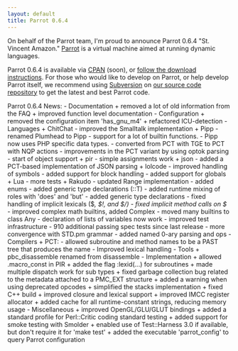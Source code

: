 ```yaml
---
layout: default
title: Parrot 0.6.4
---
```


On behalf of the Parrot team, I'm proud to announce Parrot 0.6.4
&quot;St. Vincent Amazon.&quot; <a href="http://parrotcode.org/" rel="nofollow">Parrot</a>
is a virtual machine aimed at running dynamic languages.</p><p>Parrot 0.6.4 is available via <a href="http://search.cpan.org/dist/parrot" rel="nofollow">CPAN</a>
(soon), or <a href="http://parrotcode.org/source.html" rel="nofollow">follow the download
instructions</a>.  For those who would like to develop on Parrot, or help
develop Parrot itself, we recommend using <a href="http://subversion.tigris.org/" rel="nofollow">Subversion</a>  on
<a href="https://svn.perl.org/parrot/trunk/" rel="nofollow">our source code repository</a> to get the latest
and best Parrot code.

Parrot 0.6.4 News:
    - Documentation
      + removed a lot of old information from the FAQ
      + improved function level documentation
    - Configuration
      + removed the configuration item 'has_gnu_m4'
      + refactored ICU-detection
    - Languages
      + ChitChat
        - improved the Smalltalk implementation
      + Pipp
        - renamed Plumhead to Pipp
        - support for a lot of builtin functions.
        - Pipp now uses PHP specific data types.
        - converted from PCT with TGE to PCT with NQP actions
        - improvements in the PCT variant by using optok parsing
        - start of object support
      + pir
        - simple assignments work
      + json
        - added a PCT-based implementation of JSON parsing
      + lolcode
        - improved handling of symbols
        - added support for block handling
        - added support for globals
      + Lua
        - more tests
      + Rakudo
        - updated Range implementation
        - added enums
        - added generic type declarations (::T)
        - added runtime mixing of roles with 'does' and 'but'
        - added generic type declarations
        - fixed handling of implicit lexicals ($_, $!, and $/)
        - fixed implicit method calls on $_
        - improved complex math builtins, added Complex
        - moved many builtins to class Any
        - declaration of lists of variables now work
        - improved test infrastructure
        - 910 additional passing spec tests since last release
        - more convergence with STD.pm grammar
        - added named 0-ary parsing and ops
    - Compilers
      + PCT:
        - allowed subroutine and method names to be a PAST tree that produces the name
        - Improved lexical handling
    - Tools
      + pbc_disassemble renamed from disassemble
    - Implementation
      + allowed<nobr> <wbr></nobr>.macro_const in PIR
      + added the flag<nobr> <wbr></nobr>:lexid(...) for subroutines
      + made multiple dispatch work for sub types
      + fixed garbage collection bug related to the metadata attached to a PMC_EXT structure
      + added a warning when using deprecated opcodes
      + simplified the stacks implementation
      + fixed C++ build
      + improved closure and lexical support
      + improved IMCC register allocator
      + added cache for all runtime-constant strings, reducing memory usage
    - Miscellaneous
      + improved OpenGL/GLU/GLUT bindings
      + added a standard profile for Perl::Critic coding standard testing
      + added support for smoke testing with Smolder
      + enabled use of Test::Harness 3.0 if available, but don't require it for 'make test'
      + added the executable 'parrot_config' to query Parrot configuration
